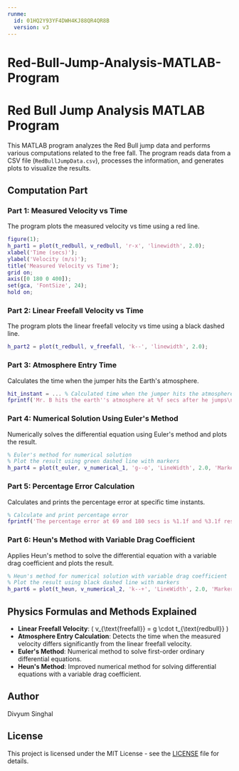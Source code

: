 ```yaml
---
runme:
  id: 01HQ2Y93YF4DWH4KJ88QR4QR8B
  version: v3
---
```


# Red-Bull-Jump-Analysis-MATLAB-Program

# Red Bull Jump Analysis MATLAB Program

This MATLAB program analyzes the Red Bull jump data and performs various computations related to the free fall. The program reads data from a CSV file (`RedBullJumpData.csv`), processes the information, and generates plots to visualize the results.

## Computation Part

### Part 1: Measured Velocity vs Time
The program plots the measured velocity vs time using a red line.

```matlab
figure(1);
h_part1 = plot(t_redbull, v_redbull, 'r-x', 'linewidth', 2.0);
xlabel('Time (secs)');
ylabel('Velocity (m/s)');
title('Measured Velocity vs Time');
grid on;
axis([0 180 0 400]);
set(gca, 'FontSize', 24);
hold on;
```

### Part 2: Linear Freefall Velocity vs Time
The program plots the linear freefall velocity vs time using a black dashed line.

```matlab
h_part2 = plot(t_redbull, v_freefall, 'k--', 'linewidth', 2.0);
```

### Part 3: Atmosphere Entry Time
Calculates the time when the jumper hits the Earth's atmosphere.

```matlab
hit_instant = ... % Calculated time when the jumper hits the atmosphere
fprintf('Mr. B hits the earth''s atmosphere at %f secs after he jumps\n', hit_instant);
```

### Part 4: Numerical Solution Using Euler's Method
Numerically solves the differential equation using Euler's method and plots the result.

```matlab
% Euler's method for numerical solution
% Plot the result using green dashed line with markers
h_part4 = plot(t_euler, v_numerical_1, 'g--o', 'LineWidth', 2.0, 'MarkerSize', 2.5);
```

### Part 5: Percentage Error Calculation
Calculates and prints the percentage error at specific time instants.

```matlab
% Calculate and print percentage error
fprintf('The percentage error at 69 and 180 secs is %1.1f and %3.1f respectively\n', per_error(1), per_error(2));
```

### Part 6: Heun's Method with Variable Drag Coefficient
Applies Heun's method to solve the differential equation with a variable drag coefficient and plots the result.

```matlab
% Heun's method for numerical solution with variable drag coefficient
% Plot the result using black dashed line with markers
h_part6 = plot(t_heun, v_numerical_2, 'k--+', 'LineWidth', 2.0, 'MarkerSize', 6);
```

## Physics Formulas and Methods Explained
- **Linear Freefall Velocity**: \( v_{\text{freefall}} = g \cdot t_{\text{redbull}} \)
- **Atmosphere Entry Calculation**: Detects the time when the measured velocity differs significantly from the linear freefall velocity.
- **Euler's Method**: Numerical method to solve first-order ordinary differential equations.
- **Heun's Method**: Improved numerical method for solving differential equations with a variable drag coefficient.

## Author

Divyum Singhal

## License

This project is licensed under the MIT License - see the [LICENSE](LICENSE) file for details.